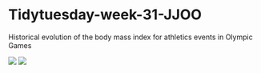 # Tidytuesday-week-31-JJOO
Historical evolution of the body mass index for athletics events in Olympic Games

![](https://github.com/aaant987/Tidytuesday-week-31-JJOO/blob/master/jjoonormal_.png)
![](https://github.com/aaant987/Tidytuesday-week-31-JJOO/blob/master/jjoofreescale_.png)
